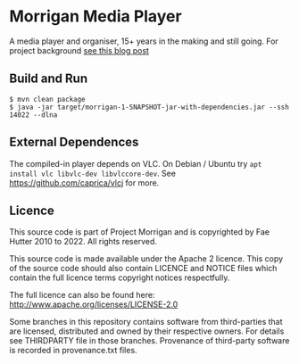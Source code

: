 Morrigan Media Player
=====================

A media player and organiser, 15+ years in the making and still going.  For project background [see this blog post](https://medium.com/@haku/9-years-of-hacking-still-searching-for-the-perfect-media-player-1e84046c7dad)

Build and Run
-------------

```shell
$ mvn clean package
$ java -jar target/morrigan-1-SNAPSHOT-jar-with-dependencies.jar --ssh 14022 --dlna
```

External Dependences
--------------------

The compiled-in player depends on VLC.  On Debian / Ubuntu try `apt install vlc libvlc-dev libvlccore-dev`.  See https://github.com/caprica/vlcj for more.

Licence
-------

This source code is part of Project Morrigan and is copyrighted by Fae Hutter 2010 to 2022.  All rights reserved.

This source code is made available under the Apache 2 licence.
This copy of the source code should also contain LICENCE and NOTICE files which contain the full licence terms copyright notices respectfully.

The full licence can also be found here:
http://www.apache.org/licenses/LICENSE-2.0

Some branches in this repository contains software from third-parties that are licensed, distributed and owned by their respective owners.  For details see THIRDPARTY file in those branches.  Provenance of third-party software is recorded in provenance.txt files.

